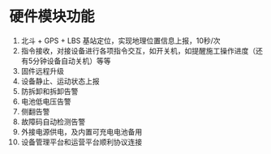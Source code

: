 # 硬件模块功能
1. 北斗 + GPS + LBS 基站定位，实现地理位置信息上报，10秒/次
2. 指令接收，对接设备进行各项指令交互，如开关机，如提醒施工操作进度（还有5分钟设备自动关机）等等
3. 固件远程升级
4. 设备静止、运动状态上报
5. 防拆卸和拆卸告警
6. 电池低电压告警
7. 侧翻告警
8. 故障码自动检测告警
9. 外接电源供电，及内置可充电电池备用
10. 设备管理平台和运营平台顺利协议连接